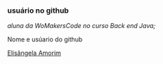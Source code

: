 ### usuário no github
 *aluna da WoMakersCode no curso Back end Java;*

Nome e usúario do github


 [Elisângela Amorim](https://github.com/ElisBAmorim)
